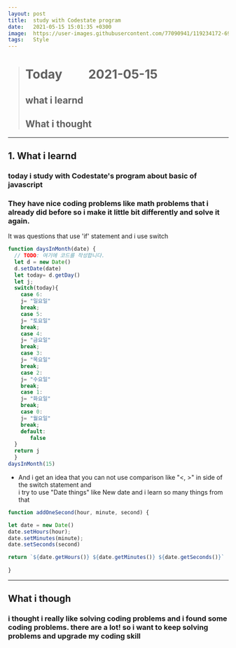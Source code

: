 ```yaml
---
layout: post
title:  study with Codestate program
date:   2021-05-15 15:01:35 +0300
image:  https://user-images.githubusercontent.com/77090941/119234172-69717180-bb67-11eb-8acc-f687aa97de80.jpg
tags:   Style
---
```


> # Today  &nbsp; &nbsp; &nbsp; &nbsp;     2021-05-15 
> ## what i learnd 
> ## What i thought     
***
## 1. What i learnd
### today i study with **Codestate**'s program about basic of javascript
### They have nice coding problems like math problems that i already did before so i make it little bit differently and solve it again. 
It was questions that use 'if' statement and i use switch 
```js
function daysInMonth(date) {
  // TODO: 여기에 코드를 작성합니다.
  let d = new Date()
  d.setDate(date)
  let today= d.getDay()
  let j;
  switch(today){
    case 6:
    j= "일요일"
    break;
    case 5:
    j= "토요일"
    break;
    case 4:
    j= "금요일"
    break;
    case 3:
    j= "목요일"
    break;
    case 2:
    j= "수요일"
    break;
    case 1:
    j= "화요일"
    break;
    case 0:
    j= "월요일"
    break;
    default: 
       false
  }
  return j
  }
daysInMonth(15)
``` 
* And i get an idea that you can not use comparison like "<, >" in side of the switch statement 
and \
i try to use "Date things" like New date and i learn so many things from that 
```js
function addOneSecond(hour, minute, second) {

let date = new Date()
date.setHours(hour);
date.setMinutes(minute);
date.setSeconds(second)

return `${date.getHours()} ${date.getMinutes()} ${date.getSeconds()}`
  
}
```
---
## What i though 
### i thought i really like solving coding problems and i found some coding problems. there are a lot!  so i want to keep solving problems and upgrade my coding skill
